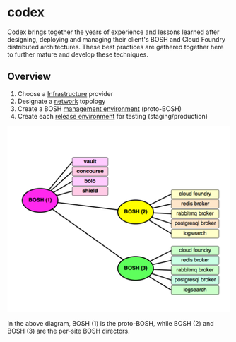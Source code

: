 # codex

Codex brings together the years of experience and lessons learned after designing, deploying and managing their client's BOSH and Cloud Foundry distributed architectures.  These best practices are gathered together here to further mature and develop these techniques.

## Overview

1. Choose a [Infrastructure](infrastructure.md) provider
1. Designate a [network](network.md) topology
1. Create a BOSH [management environment](management_environment.md) (proto-BOSH)
1. Create each [release environment](release_environments.md) for testing (staging/production)

![proto-BOSH](/images/proto-BOSH.png)

In the above diagram, BOSH (1) is the proto-BOSH, while BOSH (2) and BOSH (3) are the per-site BOSH directors.
